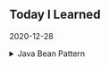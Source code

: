 ## Today I Learned

2020-12-28
<details>
  <summary>Java Bean Pattern</summary>
  
  ```
  생성자에 전달되는 인자 수가 많을 때 적용이 가능
  단점: 객체의 일관성이 일시적으로 깨질 수 있다.
  ```
  예시
  ```java
  public class CafeMenu {

    private int coffee = 1;
    private int beverage = 1;
    private int dessert = 0;
    private int bakery = 0;
    private int drinks = 0;

    public CafeMenu(){}

    //setter 
    public void setCoffee(int coffee) {
      this.coffee = coffee;
    }

    public void setBeverage(int beverage) {
      this.beverage = beverage;
    }

    public void setDessert(int dessert) {
      this.dessert = dessert;
    }

    public void setBakery(int bakery) {
      this.bakery = bakery;
    }

    public void setDrinks(int drinks) {
      this.drinks = drinks;
    }
  }
  ```
  ---
</details>